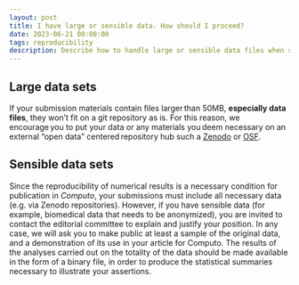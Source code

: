 ```yaml
---
layout: post
title: I have large or sensible data. How should I proceed?
date: 2023-06-21 00:00:00
tags: reproducibility
description: Describe how to handle large or sensible data files when submitting to Computo
---
```


## Large data sets

If your submission materials contain files larger than 50MB, **especially data files**, they won’t fit on a git repository as is. For this reason, we encourage you to put your data or any materials you deem necessary on an external “open data” centered repository hub such a [Zenodo](https://zenodo.org/) or [OSF](https://osf.io/).

## Sensible data sets

Since the reproducibility of numerical results is a necessary condition for publication in *Computo*, your submissions must include all necessary data (e.g. via Zenodo repositories). However, if you have sensible data (for example, biomedical data that needs to be anonymized), you are invited to contact the editorial committee to explain and justify your position. In any case, we will ask you to make public at least a sample of the original data, and a demonstration of its use in your article for Computo. The results of the analyses carried out on the totality of the data should be made available in the form of a binary file, in order to produce the statistical summaries necessary to illustrate your assertions.
